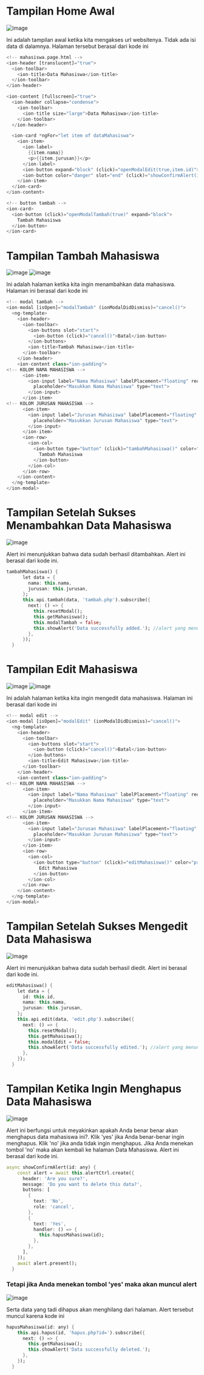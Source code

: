 # Tampilan Home Awal

![image](https://github.com/user-attachments/assets/73ff9b09-79db-429e-8f61-dfca46231a07)

Ini adalah tampilan awal ketika kita mengakses url websitenya. Tidak ada isi data di dalamnya.
Halaman tersebut berasal dari kode ini
```dart
<!-- mahasiswa.page.html -->
<ion-header [translucent]="true">
  <ion-toolbar>
    <ion-title>Data Mahasiswa</ion-title>
  </ion-toolbar>
</ion-header>

<ion-content [fullscreen]="true">
  <ion-header collapse="condense">
    <ion-toolbar>
      <ion-title size="large">Data Mahasiswa</ion-title>
    </ion-toolbar>
  </ion-header>

  <ion-card *ngFor="let item of dataMahasiswa">
    <ion-item>
      <ion-label>
        {{item.nama}}
        <p>{{item.jurusan}}</p>
      </ion-label>
      <ion-button expand="block" (click)="openModalEdit(true,item.id)">Edit</ion-button>
      <ion-button color="danger" slot="end" (click)="showConfirmAlert(item.id)">Hapus</ion-button>
    </ion-item>
  </ion-card>
</ion-content>

<!-- button tambah -->
<ion-card>
  <ion-button (click)="openModalTambah(true)" expand="block">
    Tambah Mahasiswa
  </ion-button>
</ion-card>
```

# Tampilan Tambah Mahasiswa

![image](https://github.com/user-attachments/assets/a4bf00ac-ca3e-44a3-b0e4-d20c09ecb980)
![image](https://github.com/user-attachments/assets/98e68bd6-f911-4505-8f3c-6560b5a84d11)

Ini adalah halaman ketika kita ingin menambahkan data mahasiswa. Halaman ini berasal dari kode ini
```dart
<!-- modal tambah -->
<ion-modal [isOpen]="modalTambah" (ionModalDidDismiss)="cancel()">
  <ng-template>
    <ion-header>
      <ion-toolbar>
        <ion-buttons slot="start">
          <ion-button (click)="cancel()">Batal</ion-button>
        </ion-buttons>
        <ion-title>Tambah Mahasiswa</ion-title>
      </ion-toolbar>
    </ion-header>
    <ion-content class="ion-padding">
<!-- KOLOM NAMA MAHASISWA -->
      <ion-item>
        <ion-input label="Nama Mahasiswa" labelPlacement="floating" required [(ngModel)]="nama"
          placeholder="Masukkan Nama Mahasiswa" type="text">
        </ion-input>
      </ion-item>
<!-- KOLOM JURUSAN MAHASISWA -->
      <ion-item>
        <ion-input label="Jurusan Mahasiswa" labelPlacement="floating" required [(ngModel)]="jurusan"
          placeholder="Masukkan Jurusan Mahasiswa" type="text">
        </ion-input>
      </ion-item>
      <ion-row>
        <ion-col>
          <ion-button type="button" (click)="tambahMahasiswa()" color="primary" shape="full" expand="block">
            Tambah Mahasiswa
          </ion-button>
        </ion-col>
      </ion-row>
    </ion-content>
  </ng-template>
</ion-modal>
```

# Tampilan Setelah Sukses Menambahkan Data Mahasiswa

![image](https://github.com/user-attachments/assets/f8d0f64a-0239-4d5c-a32c-3840ca297d99)

Alert ini menunjukkan bahwa data sudah berhasil ditambahkan. Alert ini berasal dari kode ini.
```dart
tambahMahasiswa() {
      let data = {
        nama: this.nama,
        jurusan: this.jurusan,
      };
      this.api.tambah(data, 'tambah.php').subscribe({
        next: () => {
          this.resetModal();
          this.getMahasiswa();
          this.modalTambah = false;
          this.showAlert('Data successfully added.'); //alert yang menunjukkan data berhasil ditambah
        },
      });
  }
  ```

# Tampilan Edit Mahasiswa

![image](https://github.com/user-attachments/assets/e1b2b3f9-9a1d-40a3-ad2e-e2c69e6da7c2)
![image](https://github.com/user-attachments/assets/ec7766a2-75c0-4582-937d-6c4fe68ad3bf)

Ini adalah halaman ketika kita ingin mengedit data mahasiswa. Halaman ini berasal dari kode ini
```dart
<!-- modal edit -->
<ion-modal [isOpen]="modalEdit" (ionModalDidDismiss)="cancel()">
  <ng-template>
    <ion-header>
      <ion-toolbar>
        <ion-buttons slot="start">
          <ion-button (click)="cancel()">Batal</ion-button>
        </ion-buttons>
        <ion-title>Edit Mahasiswa</ion-title>
      </ion-toolbar>
    </ion-header>
    <ion-content class="ion-padding">
<!-- KOLOM NAMA MAHASISWA -->
      <ion-item>
        <ion-input label="Nama Mahasiswa" labelPlacement="floating" required [(ngModel)]="nama"
          placeholder="Masukkan Nama Mahasiswa" type="text">
        </ion-input>
      </ion-item>
<!-- KOLOM JURUSAN MAHASISWA -->
      <ion-item>
        <ion-input label="Jurusan Mahasiswa" labelPlacement="floating" required [(ngModel)]="jurusan"
          placeholder="Masukkan Jurusan Mahasiswa" type="text">
        </ion-input>
      </ion-item>
      <ion-row>
        <ion-col>
          <ion-button type="button" (click)="editMahasiswa()" color="primary" shape="full" expand="block">
            Edit Mahasiswa
          </ion-button>
        </ion-col>
      </ion-row>
    </ion-content>
  </ng-template>
</ion-modal>
```

# Tampilan Setelah Sukses Mengedit Data Mahasiswa

![image](https://github.com/user-attachments/assets/97ce4baf-074b-4229-8628-6ea80341c9c2)

Alert ini menunjukkan bahwa data sudah berhasil diedit. Alert ini berasal dari kode ini.
```dart
editMahasiswa() {
    let data = {
      id: this.id,
      nama: this.nama,
      jurusan: this.jurusan,
    };
    this.api.edit(data, 'edit.php').subscribe({
      next: () => {
        this.resetModal();
        this.getMahasiswa();
        this.modalEdit = false;
        this.showAlert('Data successfully edited.'); //alert yang menunjukkan data berhasil diedit
      },
    });
  }
```

# Tampilan Ketika Ingin Menghapus Data Mahasiswa

![image](https://github.com/user-attachments/assets/d231a081-985e-405b-a404-7664830d3181)

Alert ini berfungsi untuk meyakinkan apakah Anda benar benar akan menghapus data mahasiswa ini?. Klik 'yes' jika Anda benar-benar ingin menghapus. Klik 'no' jika anda tidak ingin menghapus.
Jika Anda menekan tombol 'no' maka akan kembali ke halaman Data Mahasiswa.
Alert ini berasal dari kode ini.
```dart
async showConfirmAlert(id: any) {
    const alert = await this.alertCtrl.create({
      header: 'Are you sure?',
      message: 'Do you want to delete this data?',
      buttons: [
        {
          text: 'No',
          role: 'cancel',
        },
        {
          text: 'Yes',
          handler: () => {
            this.hapusMahasiswa(id);
          },
        },
      ],
    });
    await alert.present();
  }
```
### Tetapi jika Anda menekan tombol 'yes' maka akan muncul alert

![image](https://github.com/user-attachments/assets/1263450f-3a35-427d-8eb3-35ad8b6539a2)

Serta data yang tadi dihapus akan menghilang dari halaman.
Alert tersebut muncul karena kode ini
```dart
hapusMahasiswa(id: any) {
    this.api.hapus(id, 'hapus.php?id=').subscribe({
      next: () => {
        this.getMahasiswa();
        this.showAlert('Data successfully deleted.');
      },
    });
  }
```
